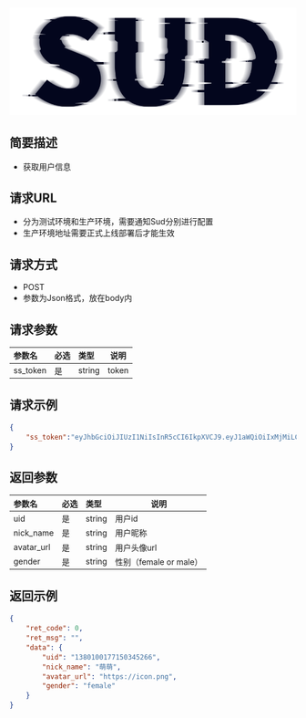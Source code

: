 #

![SUD](../../Resource/logo.png)

## 简要描述

- 获取用户信息

## 请求URL

- 分为测试环境和生产环境，需要通知Sud分别进行配置
- 生产环境地址需要正式上线部署后才能生效

## 请求方式

- POST
- 参数为Json格式，放在body内

## 请求参数

|参数名|必选|类型|说明|
|:----|:---|:-----|-----|
|ss_token|是|string|token|

## 请求示例

```json
{
    "ss_token":"eyJhbGciOiJIUzI1NiIsInR5cCI6IkpXVCJ9.eyJ1aWQiOiIxMjMiLCJleHAiOjE2MzA0MTc4NDksImFwcF9pZCI6ImFwcElEIn0.BWFAf7-Bi20KsFIjnQcF2ET1RNhoZRhoWa-VOxYbPuY"
}
```

## 返回参数

|参数名|必选|类型|说明|
|:----|:---|:-----|-----|
|uid|是|string|用户id|
|nick_name|是|string|用户昵称|
|avatar_url|是|string|用户头像url|
|gender|是|string|性别（female or male）|

## 返回示例

```json
{
    "ret_code": 0,
    "ret_msg": "",
    "data": {
        "uid": "1380100177150345266",
        "nick_name": "萌萌",
        "avatar_url": "https://icon.png",
        "gender": "female"
    }
}
```
